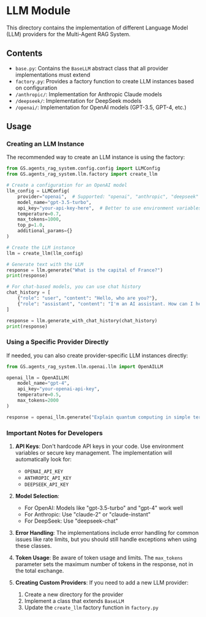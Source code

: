 # LLM Module

This directory contains the implementation of different Language Model (LLM) providers for the Multi-Agent RAG System.

## Contents

- `base.py`: Contains the `BaseLLM` abstract class that all provider implementations must extend
- `factory.py`: Provides a factory function to create LLM instances based on configuration
- `/anthropic/`: Implementation for Anthropic Claude models
- `/deepseek/`: Implementation for DeepSeek models
- `/openai/`: Implementation for OpenAI models (GPT-3.5, GPT-4, etc.)

## Usage

### Creating an LLM Instance

The recommended way to create an LLM instance is using the factory:

```python
from GS.agents_rag_system.config.config import LLMConfig
from GS.agents_rag_system.llm.factory import create_llm

# Create a configuration for an OpenAI model
llm_config = LLMConfig(
    provider="openai",  # Supported: "openai", "anthropic", "deepseek"
    model_name="gpt-3.5-turbo",
    api_key="your-api-key-here",  # Better to use environment variables
    temperature=0.7,
    max_tokens=1000,
    top_p=1.0,
    additional_params={}
)

# Create the LLM instance
llm = create_llm(llm_config)

# Generate text with the LLM
response = llm.generate("What is the capital of France?")
print(response)

# For chat-based models, you can use chat history
chat_history = [
    {"role": "user", "content": "Hello, who are you?"},
    {"role": "assistant", "content": "I'm an AI assistant. How can I help you?"}
]

response = llm.generate_with_chat_history(chat_history)
print(response)
```

### Using a Specific Provider Directly

If needed, you can also create provider-specific LLM instances directly:

```python
from GS.agents_rag_system.llm.openai.llm import OpenAILLM

openai_llm = OpenAILLM(
    model_name="gpt-4",
    api_key="your-openai-api-key",
    temperature=0.5,
    max_tokens=2000
)

response = openai_llm.generate("Explain quantum computing in simple terms.")
```

### Important Notes for  Developers

1. **API Keys**: Don't hardcode API keys in your code. Use environment variables or secure key management. The implementation will automatically look for:
   - `OPENAI_API_KEY`
   - `ANTHROPIC_API_KEY`
   - `DEEPSEEK_API_KEY`

2. **Model Selection**: 
   - For OpenAI: Models like "gpt-3.5-turbo" and "gpt-4" work well
   - For Anthropic: Use "claude-2" or "claude-instant"
   - For DeepSeek: Use "deepseek-chat"

3. **Error Handling**: The implementations include error handling for common issues like rate limits, but you should still handle exceptions when using these classes.

4. **Token Usage**: Be aware of token usage and limits. The `max_tokens` parameter sets the maximum number of tokens in the response, not in the total exchange.

5. **Creating Custom Providers**: If you need to add a new LLM provider:
   1. Create a new directory for the provider
   2. Implement a class that extends `BaseLLM`
   3. Update the `create_llm` factory function in `factory.py` 